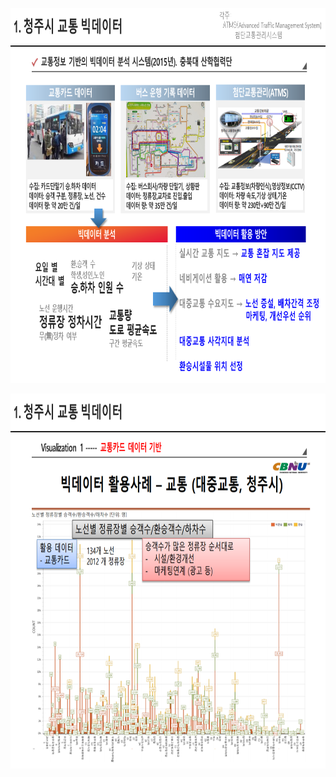 <p align="left" margin=100>  <img src="https://github.com/ByeongKeun/Industrial-AI/blob/master/images/2020_2_0928_bigdata1.PNG"  width="900" height="600"> </p>
<p align="left" margin=100>  <img src="https://github.com/ByeongKeun/Industrial-AI/blob/master/images/2020_2_0928_bigdata2.PNG"  width="900" height="600"> </p>
